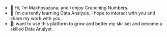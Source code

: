 - 👋 Hi, I’m Makhosazana, and i enjoy Crunching Numbers.
- 🌱 I’m currently learning Data Analysis. I hope to interact with you and share my work with you. 
- 🌱I want to use this platform to grow and better my skillset and become a skilled Data Analyst.

<!---
Ndabakhosi/Ndabakhosi is a ✨ special ✨ repository because its `README.md` (this file) appears on your GitHub profile.
You can click the Preview link to take a look at your changes.
--->
